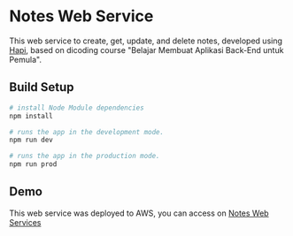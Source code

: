 # Notes Web Service
This web service to create, get, update, and delete notes, developed using [Hapi](https://hapi.dev/), based on dicoding course "Belajar Membuat Aplikasi Back-End untuk Pemula".

## Build Setup
``` bash
# install Node Module dependencies
npm install

# runs the app in the development mode.
npm run dev

# runs the app in the production mode.
npm run prod

```

## Demo
This web service was deployed to AWS, you can access on [Notes Web Services](http://18.136.198.103:5000/notes)